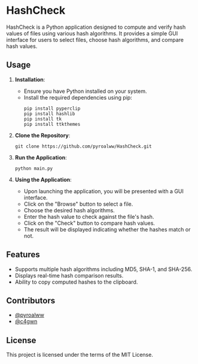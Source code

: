 
# HashCheck

HashCheck is a Python application designed to compute and verify hash values of files using various hash algorithms. It provides a simple GUI interface for users to select files, choose hash algorithms, and compare hash values.

## Usage

1. **Installation**:
   - Ensure you have Python installed on your system.
   - Install the required dependencies using pip:
     ```
     pip install pyperclip
     pip install hashlib
     pip install tk
     pip install ttkthemes
     ```

2. **Clone the Repository**:
   ```
   git clone https://github.com/pyroalww/HashCheck.git
   ```

3. **Run the Application**:
   ```
   python main.py
   ```

4. **Using the Application**:
   - Upon launching the application, you will be presented with a GUI interface.
   - Click on the "Browse" button to select a file.
   - Choose the desired hash algorithms.
   - Enter the hash value to check against the file's hash.
   - Click on the "Check" button to compare hash values.
   - The result will be displayed indicating whether the hashes match or not.

## Features

- Supports multiple hash algorithms including MD5, SHA-1, and SHA-256.
- Displays real-time hash comparison results.
- Ability to copy computed hashes to the clipboard.

## Contributors

- [@pyroalww](https://github.com/pyroalww)
- [@c4gwn](https://instagram.com/c4gwn)

## License

This project is licensed under the terms of the MIT License.

